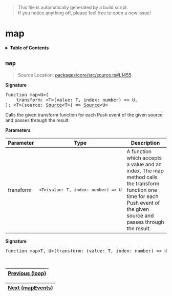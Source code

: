 > This file is automatically generated by a build script.<br>If you notice anything off, please feel free to open a new issue!

# map

<details><summary><b>Table of Contents</b></summary>

1. [<code>map</code>](#map)</details>

## <a name="map"></a><code>map</code>

> Source Location: [packages\/core\/src\/source.ts#L1455](..\/..\/packages\/core\/src\/source.ts#L1455)

<b>Signature</b>

<pre>function map&lt;U&gt;(<br>    transform: &lt;T&gt;(value: T, index: number) =&gt; U,<br>): &lt;T&gt;(source: <a href="../03-api-source/00-Source.md#Source-Interface">Source</a>&lt;T&gt;) =&gt; <a href="../03-api-source/00-Source.md#Source-Interface">Source</a>&lt;U&gt;</pre>

Calls the given transform function for each Push event of the given source and passes through the result.

<b>Parameters</b>

| Parameter | Type | Description |
| --- | --- | --- |
| transform | <pre lang="ts">&lt;T&gt;(value: T, index: number) =&gt; U</pre> | A function which accepts a value and an index. The map method calls the transform function one time for each Push event of the given source and passes through the result. |

<b>Signature</b>

<pre>function map&lt;T, U&gt;(transform: (value: T, index: number) =&gt; U): <a href="000-Operator.md#Operator">Operator</a>&lt;T, U&gt;</pre><br>

| [Previous \(loop\)](040-loop.md#readme) |
| --- |

<div align="right">

| [Next \(mapEvents\)](042-mapEvents.md#readme) |
| --- |
</div>

